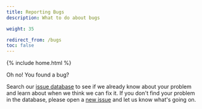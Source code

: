 ```yaml
---
title: Reporting Bugs
description: What to do about bugs

weight: 35

redirect_from: /bugs
toc: false
---
```

{% include home.html %}

Oh no! You found a bug?

Search our [issue database](https://github.com/istio/issues/issues/) to see if we already know about
your problem and learn about when
we think we can fix it. If you don't find your problem in the database, please open a [new issue](https://github.com/istio/issues/issues/new)
and let us know what's
going on.
